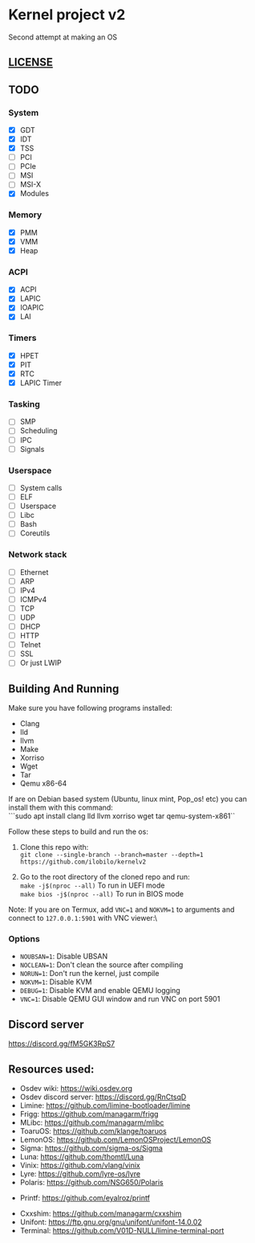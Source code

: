 # Kernel project v2
Second attempt at making an OS

## [LICENSE](LICENSE)

## TODO

### System
- [x] GDT
- [x] IDT
- [x] TSS
- [ ] PCI
- [ ] PCIe
- [ ] MSI
- [ ] MSI-X
- [x] Modules

### Memory
- [x] PMM
- [x] VMM
- [x] Heap

### ACPI
- [x] ACPI
- [x] LAPIC
- [x] IOAPIC
- [x] LAI

<!-- ### Device drivers
#### Audio
- [ ] PC speaker
- [ ] AC97
- [ ] SB16

#### I/O
- [ ] PS/2 Keyboard
- [ ] PS/2 Mouse
- [x] COM

#### VMs
- [ ] VMWare Tools
- [ ] VBox Guest Additions
- [ ] Virtio

#### Storage
- [ ] FDC
- [ ] IDE
- [ ] SATA
- [ ] NVMe
- [ ] Virtio block

#### Network
- [ ] RTL8139
- [ ] RTL8169
- [ ] E1000
- [ ] Virtio network

#### USB
- [ ] UHCI
- [ ] OHCI
- [ ] EHCI
- [ ] XHCI -->

### Timers
- [x] HPET
- [x] PIT
- [x] RTC
- [x] LAPIC Timer

### Tasking
- [ ] SMP
- [ ] Scheduling
- [ ] IPC
- [ ] Signals

<!-- ### Partition tables
- [ ] MBR
- [ ] GPT -->

<!-- ### Filesystems
- [ ] VFS
- [ ] TMPFS
- [ ] DEVFS
- [ ] Initrd
- [ ] Echfs
- [ ] SFS
- [ ] Ext2
- [ ] Fat32
- [ ] ISO9660
- [ ] NTFS -->

### Userspace
- [ ] System calls
- [ ] ELF
- [ ] Userspace
- [ ] Libc
- [ ] Bash
- [ ] Coreutils

### Network stack
- [ ] Ethernet
- [ ] ARP
- [ ] IPv4
- [ ] ICMPv4
- [ ] TCP
- [ ] UDP
- [ ] DHCP
- [ ] HTTP
- [ ] Telnet
- [ ] SSL
- [ ] Or just LWIP

## Building And Running

Make sure you have following programs installed:
* Clang
* lld
* llvm
* Make
* Xorriso
* Wget
* Tar
* Qemu x86-64
<!-- * libboost-iostreams-dev (To ILAR instead of TAR) -->

If are on Debian based system (Ubuntu, linux mint, Pop_os! etc) you can install them with this command:\
```sudo apt install clang lld llvm xorriso wget tar qemu-system-x861``

Follow these steps to build and run the os:
1. Clone this repo with:\
``git clone --single-branch --branch=master --depth=1 https://github.com/ilobilo/kernelv2``

2. Go to the root directory of the cloned repo and run:\
``make -j$(nproc --all)`` To run in UEFI mode\
``make bios -j$(nproc --all)`` To run in BIOS mode

Note: If you are on Termux, add ``VNC=1`` and ``NOKVM=1`` to arguments and connect to ``127.0.0.1:5901`` with VNC viewer:\

### Options
<!-- * ``USEILAR=1``: Use ILAR archive format for initrd instead of USTAR -->
* ``NOUBSAN=1``: Disable UBSAN
* ``NOCLEAN=1``: Don't clean the source after compiling
* ``NORUN=1``: Don't run the kernel, just compile
* ``NOKVM=1``: Disable KVM
* ``DEBUG=1``: Disable KVM and enable QEMU logging
* ``VNC=1``: Disable QEMU GUI window and run VNC on port 5901

## Discord server
https://discord.gg/fM5GK3RpS7

## Resources used:
* Osdev wiki: https://wiki.osdev.org
* Osdev discord server: https://discord.gg/RnCtsqD
* Limine: https://github.com/limine-bootloader/limine
* Frigg: https://github.com/managarm/frigg
* MLibc: https://github.com/managarm/mlibc
* ToaruOS: https://github.com/klange/toaruos
* LemonOS: https://github.com/LemonOSProject/LemonOS
* Sigma: https://github.com/sigma-os/Sigma
* Luna: https://github.com/thomtl/Luna
* Vinix: https://github.com/vlang/vinix
* Lyre: https://github.com/lyre-os/lyre
* Polaris: https://github.com/NSG650/Polaris
<!-- * Ilar: https://github.com/ilobilo/ilar -->
* Printf: https://github.com/eyalroz/printf
<!-- * Scalable Font 2: https://gitlab.com/bztsrc/scalable-font2 -->
<!-- * CWalk: https://github.com/likle/cwalk -->
* Cxxshim: https://github.com/managarm/cxxshim
* Unifont: https://ftp.gnu.org/gnu/unifont/unifont-14.0.02
* Terminal: https://github.com/V01D-NULL/limine-terminal-port
